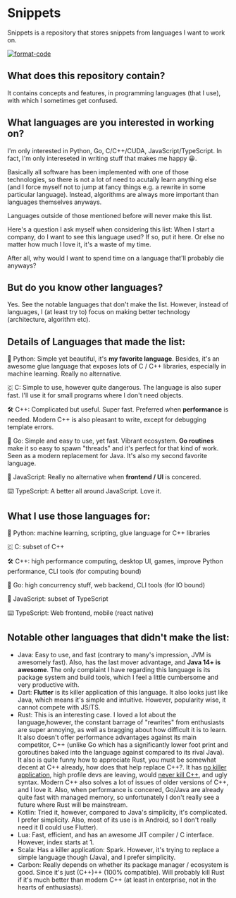 # Snippets

Snippets is a repository that stores snippets from languages I want to work on.

[![format-code](https://github.com/rentruewang/quirks/actions/workflows/format.yaml/badge.svg)](https://github.com/rentruewang/quirks/actions/workflows/format.yaml)

## What does this repository contain?

It contains concepts and features, in programming languages (that I use), with which I sometimes get confused.

## What languages are you interested in working on?

I'm only interested in Python, Go, C/C++/CUDA, JavaScript/TypeScript. In fact, I'm only intereseted in writing stuff that makes me happy 😀.

Basically all software has been implemented with one of those technologies, so there is not a lot of need to acutally learn anything else (and I force myself not to jump at fancy things e.g. a rewrite in some particular language). Instead, algorithms are always more important than languages themselves anyways.

Languages outside of those mentioned before will never make this list.

Here's a question I ask myself when considering this list: When I start a company, do I want to see this language used? If so, put it here. Or else no matter how much I love it, it's a waste of my time.

After all, why would I want to spend time on a language that'll probably die anyways?

## But do you know other languages?

Yes. See the notable languages that don't make the list. However, instead of languages, I (at least try to) focus on making better technology (architecture, algorithm etc).

## Details of Languages that made the list:

🐍 Python: Simple yet beautiful, it's **my favorite language**. Besides, it's an awesome glue language that exposes lots of C / C++ libraries, especially in machine learning. Really no alternative.

🇨 C: Simple to use, however quite dangerous. The language is also super fast. I'll use it for small programs where I don't need objects.

🛠️ C++: Complicated but useful. Super fast. Preferred when **performance** is needed. Modern C++ is also pleasant to write, except for debugging template errors.

🦫 Go: Simple and easy to use, yet fast. Vibrant ecosystem. **Go routines** make it so easy to spawn "threads" and it's perfect for that kind of work. Seen as a modern replacement for Java. It's also my second favorite language.

📜 JavaScript: Really no alternative when **frontend / UI** is concered.

⌨️ TypeScript: A better all around JavaScript. Love it.

## What I use those languages for:

🐍 Python: machine learning, scripting, glue language for C++ libraries

🇨 C: subset of C++

🛠️ C++: high performance computing, desktop UI, games, improve Python performance, CLI tools (for computing bound)

🦫 Go: high concurrency stuff, web backend, CLI tools (for IO bound)

📜 JavaScript: subset of TypeScript

⌨️ TypeScript: Web frontend, mobile (react native)

## Notable other languages that didn't make the list:

- Java: Easy to use, and fast (contrary to many's impression, JVM is awesomely fast). Also, has the last mover advantage, and **Java 14+ is awesome**. The only complaint I have regarding this language is its package system and build tools, which I feel a little cumbersome and very productive with.
- Dart: **Flutter** is its killer application of this language. It also looks just like Java, which means it's simple and intuitive. However, popularity wise, it cannot compete with JS/TS.
- Rust: This is an interesting case. I loved a lot about the language,however, the constant barrage of "rewrites" from enthusiasts are super annoying, as well as bragging about how difficult it is to learn. It also doesn't offer performance advantages against its main competitor, C++ (unlike Go which has a significantly lower foot print and goroutines baked into the language against compared to its rival Java). It also is quite funny how to appreciate Rust, you must be somewhat decent at C++ already, how does that help replace C++?. It has [no killer application](https://www.reddit.com/r/programmingcirclejerk/comments/hdqdjd/rust_is_the_wrong_solution_for_almost_everything/), high profile devs are leaving, would [never kill C++](https://www.quora.com/Will-Rust-replace-C++), and ugly syntax. Modern C++ also solves a lot of issues of older versions of C++, and I love it. Also, when performance is concered, Go/Java are already quite fast with managed memory, so unfortunately I don't really see a future where Rust will be mainstream.
- Kotlin: Tried it, however, compared to Java's simplicity, it's complicated. I prefer simplicity. Also, most of its use is in Android, so I don't really need it (I could use Flutter).
- Lua: Fast, efficient, and has an awesome JIT compiler / C interface. However, index starts at 1.
- Scala: Has a killer application: Spark. However, it's trying to replace a simple language though (Java), and I prefer simplicity.
- Carbon: Really depends on whether its package manager / ecosystem is good. Since it's just (C++)++ (100% compatible). Will probably kill Rust if it's much better than modern C++ (at least in enterprise, not in the hearts of enthusiasts).

